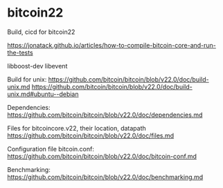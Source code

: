 # bitcoin22
Build, cicd for bitcoin22


https://jonatack.github.io/articles/how-to-compile-bitcoin-core-and-run-the-tests

libboost-dev
libevent

Build for unix:
https://github.com/bitcoin/bitcoin/blob/v22.0/doc/build-unix.md
https://github.com/bitcoin/bitcoin/blob/v22.0/doc/build-unix.md#ubuntu--debian


Dependencies:
https://github.com/bitcoin/bitcoin/blob/v22.0/doc/dependencies.md

Files for bitcoincore.v22, their location, datapath
https://github.com/bitcoin/bitcoin/blob/v22.0/doc/files.md

Configuration file bitcoin.conf:
https://github.com/bitcoin/bitcoin/blob/v22.0/doc/bitcoin-conf.md

Benchmarking:
https://github.com/bitcoin/bitcoin/blob/v22.0/doc/benchmarking.md